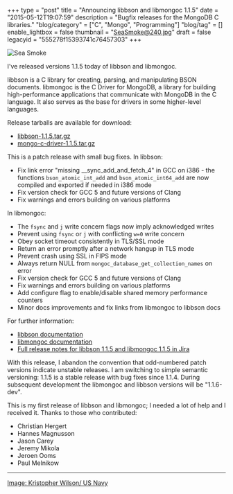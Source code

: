 +++
type = "post"
title = "Announcing libbson and libmongoc 1.1.5"
date = "2015-05-12T19:07:59"
description = "Bugfix releases for the MongoDB C libraries."
"blog/category" = ["C", "Mongo", "Programming"]
"blog/tag" = []
enable_lightbox = false
thumbnail = "SeaSmoke@240.jpg"
draft = false
legacyid = "555278f15393741c76457303"
+++

<p><img style="display:block; margin-left:auto; margin-right:auto;" src="SeaSmoke.jpg" alt="Sea Smoke" title="Sea Smoke" /></p>
<p>I've released versions 1.1.5 today of libbson and libmongoc.</p>
<p>libbson is a C library for creating, parsing, and manipulating BSON documents. libmongoc is the C Driver for MongoDB, a library for building high-performance applications that communicate with MongoDB in the C language. It also serves as the base for drivers in some higher-level languages.</p>
<p>Release tarballs are available for download:</p>
<ul>
<li><a href="https://github.com/mongodb/libbson/releases/download/1.1.5/libbson-1.1.5.tar.gz">libbson-1.1.5.tar.gz</a></li>
<li><a href="https://github.com/mongodb/mongo-c-driver/releases/download/1.1.5/mongo-c-driver-1.1.5.tar.gz">mongo-c-driver-1.1.5.tar.gz</a></li>
</ul>
<p>This is a patch release with small bug fixes. In libbson:</p>
<ul>
<li>Fix link error "missing __sync_add_and_fetch_4" in GCC on i386 - the functions <code>bson_atomic_int_add</code> and <code>bson_atomic_int64_add</code> are now compiled and exported if needed in i386 mode</li>
<li>Fix version check for GCC 5 and future versions of Clang</li>
<li>Fix warnings and errors building on various platforms</li>
</ul>
<p>In libmongoc:</p>
<ul>
<li>The <code>fsync</code> and <code>j</code> write concern flags now imply acknowledged writes</li>
<li>Prevent using <code>fsync</code> or <code>j</code> with conflicting <code>w=0</code> write concern</li>
<li>Obey socket timeout consistently in TLS/SSL mode</li>
<li>Return an error promptly after a network hangup in TLS mode</li>
<li>Prevent crash using SSL in FIPS mode</li>
<li>Always return NULL from <code>mongoc_database_get_collection_names</code> on error</li>
<li>Fix version check for GCC 5 and future versions of Clang</li>
<li>Fix warnings and errors building on various platforms</li>
<li>Add configure flag to enable/disable shared memory performance counters</li>
<li>Minor docs improvements and fix links from libmongoc to libbson docs</li>
</ul>
<p>For further information:</p>
<ul>
<li><a href="https://api.mongodb.org/libbson/current/">libbson documentation</a></li>
<li><a href="http://api.mongodb.org/c/current/">libmongoc documentation</a></li>
<li><a href="https://jira.mongodb.org/secure/ReleaseNote.jspa?projectId=10030&amp;version=15316">Full release notes for libbson 1.1.5 and libmongoc 1.1.5 in Jira</a></li>
</ul>
<p>With this release, I abandon the convention that odd-numbered patch versions indicate unstable releases. I am switching to simple semantic versioning: 1.1.5 is a stable release with bug fixes since 1.1.4. During subsequent development the libmongoc and libbson versions will be "1.1.6-dev".</p>
<p>This is my first release of libbson and libmongoc; I needed a lot of help and I received it. Thanks to those who contributed:</p>
<ul>
<li>Christian Hergert</li>
<li>Hannes Magnusson</li>
<li>Jason Carey</li>
<li>Jeremy Mikola</li>
<li>Jeroen Ooms</li>
<li>Paul Melnikow</li>
</ul>
<hr />
<p><a href="http://commons.wikimedia.org/wiki/File:SeaSmoke.jpg">Image: Kristopher Wilson/ US Navy</a></p>
    
